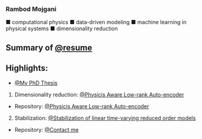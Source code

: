 ### Rambod Mojgani
■ computational physics ■ data-driven modeling ■ machine learning in physical systems ■ dimensionality reduction

## Summary of [@resume](https://www.rmojgani.com)
## Highlights:
- [@My PhD Thesis](http://hdl.handle.net/2142/108494)

1. Dimensionality reduction: [@Physicis Aware Low-rank Auto-encoder](https://arxiv.org/abs/2006.15655)

  - Repository: [@Physicis Aware Low-rank Auto-encoder](https://github.com/rmojgani/PhysicsAwareAE)

2. Stabilization: [@Stabilization of linear time-varying reduced order models](https://onlinelibrary.wiley.com/doi/abs/10.1002/nme.6489)

  - Repository: [@Contact me](mojgani2@illinois.edu)

<!--
**rmojgani/rmojgani** is a ✨ _special_ ✨ repository because its `README.md` (this file) appears on your GitHub profile.

Here are some ideas to get you started:

- 🔭 I’m currently working on ...
- 🌱 I’m currently learning ...
- 👯 I’m looking to collaborate on ...
- 🤔 I’m looking for help with ...
- 💬 Ask me about ...
- 📫 How to reach me: ...
- 😄 Pronouns: ...
- ⚡ Fun fact: ...
-->
